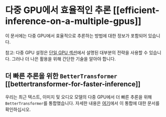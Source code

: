 <!--Copyright 2022 The HuggingFace Team. All rights reserved.

Licensed under the Apache License, Version 2.0 (the "License"); you may not use this file except in compliance with
the License. You may obtain a copy of the License at

http://www.apache.org/licenses/LICENSE-2.0

Unless required by applicable law or agreed to in writing, software distributed under the License is distributed on
an "AS IS" BASIS, WITHOUT WARRANTIES OR CONDITIONS OF ANY KIND, either express or implied. See the License for the

⚠️ Note that this file is in Markdown but contain specific syntax for our doc-builder (similar to MDX) that may not be
rendered properly in your Markdown viewer.

-->

# 다중 GPU에서 효율적인 추론 [[efficient-inference-on-a-multiple-gpus]]

이 문서에는 다중 GPU에서 효율적으로 추론하는 방법에 대한 정보가 포함되어 있습니다.
<Tip>

참고: 다중 GPU 설정은 [단일 GPU 섹션](./perf_infer_gpu_one)에서 설명된 대부분의 전략을 사용할 수 있습니다. 그러나 더 나은 활용을 위해 간단한 기술을 알아야 합니다.

</Tip>

## 더 빠른 추론을 위한 `BetterTransformer` [[bettertransformer-for-faster-inference]]

우리는 최근 텍스트, 이미지 및 오디오 모델의 다중 GPU에서 더 빠른 추론을 위해 `BetterTransformer`를 통합했습니다. 자세한 내용은 [여기](https://huggingface.co/docs/optimum/bettertransformer/overview)에서 이 통합에 대한 문서를 확인하십시오.